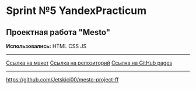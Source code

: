 # Sprint №5 YandexPracticum
## Проектная работа "Mesto"

**Использовались:** HTML CSS JS
____
[Ссылка на макет](https://clck.ru/XwjTr)
[Ссылка на репозиторий](https://github.com/Jetskici00/mesto-project-ff)
[Ссылка на GitHub pages](https://jetskici00.github.io/mesto-project-ff/)
____
https://github.com/Jetskici00/mesto-project-ff
